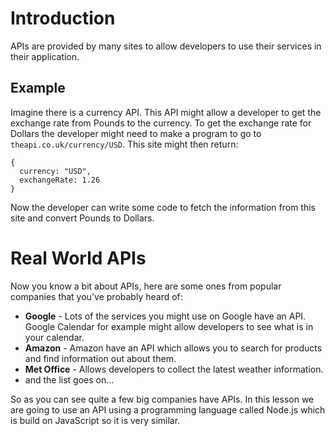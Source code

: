 # Introduction
APIs are provided by many sites to allow developers to use their services in their application.
## Example
Imagine there is a currency API. This API might allow a developer to get the exchange rate from Pounds to the currency. To get the exchange rate for Dollars the developer might need to make a program to go to `theapi.co.uk/currency/USD`. This site might then return:

```
{
  currency: "USD",
  exchangeRate: 1.26
}
```

Now the developer can write some code to fetch the information from this site and convert Pounds to Dollars.
# Real World APIs
Now you know a bit about APIs, here are some ones from popular companies that you've probably heard of:
* **Google** - Lots of the services you might use on Google have an API. Google Calendar for example might allow developers to see what is in your calendar.
* **Amazon** - Amazon have an API which allows you to search for products and find information out about them.
* **Met Office** - Allows developers to collect the latest weather information.
* and the list goes on...

So as you can see quite a few big companies have APIs. In this lesson we are going to use an API using a programming language called Node.js which is build on JavaScript so it is very similar.
